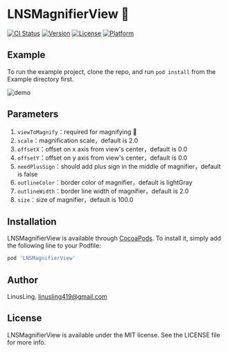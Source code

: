 # LNSMagnifierView 🔎

[![CI Status](https://img.shields.io/travis/LinusLing/LNSMagnifierView.svg?style=flat)](https://travis-ci.org/LinusLing/LNSMagnifierView)
[![Version](https://img.shields.io/cocoapods/v/LNSMagnifierView.svg?style=flat)](https://cocoapods.org/pods/LNSMagnifierView)
[![License](https://img.shields.io/cocoapods/l/LNSMagnifierView.svg?style=flat)](https://cocoapods.org/pods/LNSMagnifierView)
[![Platform](https://img.shields.io/cocoapods/p/LNSMagnifierView.svg?style=flat)](https://cocoapods.org/pods/LNSMagnifierView)

## Example

To run the example project, clone the repo, and run `pod install` from the Example directory first.

![demo](https://i.loli.net/2020/08/25/RJK94Y1ULm2xjsA.gif)

## Parameters

1. `viewToMagnify`：required for magnifying 🔎
2. `scale`：magnification scale，default is 2.0
3. `offsetX`：offset on x axis from view's center，default is 0.0
4. `offsetY`：offset on y axis from view's center，default is 0.0
5. `needPlusSign`：should add plus sign in the middle of magnifier，default is false
6. `outlineColor`：border color of magnifier，default is lightGray
7. `outlineWidth`：border line width of magnifier，default is 2.0
8. `size`：size of magnifier，default is 100.0

## Installation

LNSMagnifierView is available through [CocoaPods](https://cocoapods.org). To install
it, simply add the following line to your Podfile:

```ruby
pod 'LNSMagnifierView'
```

## Author

LinusLing, linusling419@gmail.com

## License

LNSMagnifierView is available under the MIT license. See the LICENSE file for more info.
